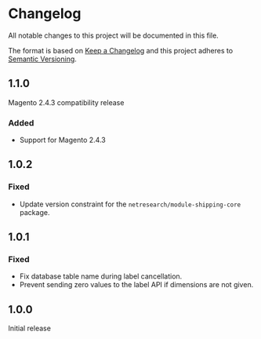 # Changelog

All notable changes to this project will be documented in this file.

The format is based on [Keep a Changelog](http://keepachangelog.com/en/1.0.0/)
and this project adheres to [Semantic Versioning](http://semver.org/spec/v2.0.0.html).

## 1.1.0 

Magento 2.4.3 compatibility release

### Added

- Support for Magento 2.4.3

## 1.0.2

### Fixed

- Update version constraint for the `netresearch/module-shipping-core` package.

## 1.0.1

### Fixed

- Fix database table name during label cancellation.
- Prevent sending zero values to the label API if dimensions are not given.

## 1.0.0

Initial release

